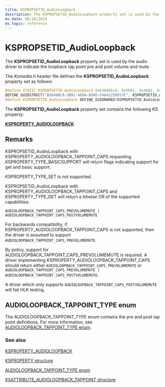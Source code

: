 ```yaml
---
title: KSPROPSETID_AudioLoopback
description: The KSPROPSETID_AudioLoopback property set is used by the audio driver to indicate the loopback tap point pre and post volume and mute.
ms.date: 06/18/2024
ms.topic: reference
---
```


# KSPROPSETID_AudioLoopback

The **KSPROPSETID_AudioLoopback** property set is used by the audio driver to indicate the loopback tap point pre and post volume and mute.

The *Ksmedia.h* header file defines the **KSPROPSETID_AudioLoopback** property set as follows:

```cpp
#define STATIC_KSPROPSETID_AudioLoopback 0xb3648bc8, 0x5b91, 0x468a, 0xb9, 0x4d, 0xf4, 0x64, 0x12, 0x50, 0x91, 0x7c
DEFINE_GUIDSTRUCT("B3648BC8-5B91-468A-B94D-F4641250917C", KSPROPSETID_AudioLoopback);
#define KSPROPSETID_AudioLoopback DEFINE_GUIDNAMED(KSPROPSETID_AudioLoopback)
```

The **KSPROPSETID_AudioLoopback** property set contains the following KS property:

[**KSPROPERTY_AUDIOLOOPBACK**](ksproperty-audioloopback.md)

## Remarks

KSPROPSETID_AudioLoopback with KSPROPERTY_AUDIOLOOPBACK_TAPPOINT_CAPS requesting KSPROPERTY_TYPE_BASICSUPPORT will return flags indicating support for get and basic support.

KSPROPERTY_TYPE_SET is not supported.

KSPROPSETID_AudioLoopback with KSPROPERTY_AUDIOLOOPBACK_TAPPOINT_CAPS and KSPROPERTY_TYPE_GET will return a bitwise OR of the supported capabilities:

`AUDIOLOOPBACK_TAPPOINT_CAPS_PREVOLUMEMUTE | AUDIOLOOPBACK_TAPPOINT_CAPS_POSTVOLUMEMUTE`

For backwards compatibility, if KSPROPERTY_AUDIOLOOPBACK_TAPPOINT_CAPS is not supported, then the driver is assumed to support `AUDIOLOOPBACK_TAPPOINT_CAPS_PREVOLUMEMUTE`.

By policy, support for AUDIOLOOPBACK_TAPPOINT_CAPS_PREVOLUMEMUTE is required. A driver implementing KSPROPERTY_AUDIOLOOPBACK_TAPPOINT_CAPS should return either `AUDIOLOOPBACK_TAPPOINT_CAPS_PREVOLUMEMUTE` or `AUDIOLOOPBACK_TAPPOINT_CAPS_PREVOLUMEMUTE | AUDIOLOOPBACK_TAPPOINT_CAPS_POSTVOLUMEMUTE`.

A driver which only supports `AUDIOLOOPBACK_TAPPOINT_CAPS_POSTVOLUMEMUTE` will fail HLK testing.

## AUDIOLOOPBACK_TAPPOINT_TYPE enum

The AUDIOLOOPBACK_TAPPOINT_TYPE enum contains the  pre and post tap point definitions. For more information, see [AUDIOLOOPBACK_TAPPOINT_TYPE enum](/windows-hardware/drivers/ddi/ksmedia/ne-ksmedia-audioloopback_tappoint_type).

### See also

[KSPROPERTY_AUDIOLOOPBACK](ksproperty-audioloopback.md)

[KSPROPERTY structure](/windows-hardware/drivers/stream/ksproperty-structure)

[AUDIOLOOPBACK_TAPPOINT_TYPE enum](/windows-hardware/drivers/ddi/ksmedia/ne-ksmedia-audioloopback_tappoint_type)

[KSATTRIBUTE_AUDIOLOOPBACK_TAPPOINT structure](/windows-hardware/drivers/ddi/ksmedia/ns-ksmedia-ksattribute_audioloopback_tappoint)
